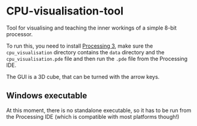 # CPU-visualisation-tool
Tool for visualising and teaching the inner workings of a simple 8-bit processor.

To run this, you need to install [Processing 3](http://processing.org), make sure the `cpu_visualisation` directory contains the `data` directory and the `cpu_visualisation.pde` file and then run the `.pde` file from the Processing IDE.

The GUI is a 3D cube, that can be turned with the arrow keys.

## Windows executable
At this moment, there is no standalone executable, so it has to be run from the Processing IDE (which is compatible with most platforms though!)
